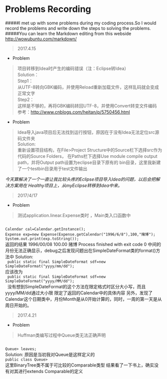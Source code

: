 Problems Recording
=====
#####I met up with some problems during my coding process.So I would record the problems and write down the steps to solving the problems.  
#####You can learn the Markdown editing from this webside <http://wowubuntu.com/markdown/>  
>2017.4.15  
* Problem  
>项目转移到Idea时产生的编码错误（注：Eclipse转Idea）  
Solution：  
Step1：  
从UTF-8转向GBK编码，并使用Reload重新加载文件，这样乱码就会变成正常文字  
Step2：  
这样是不够的，再将GBK编码转回UTF-8，并使用Convert转变文件编码  
参考：<http://www.cnblogs.com/heitan/p/5750456.html>  
* Problem  
>Idea导入java项目后无法找到运行按钮，原因在于没有Idea无法定位src源码文件夹  
Solution:  
重新设置项目结构，在File>Project Structure中的Source栏下选择src作为代码的Source Folders，
在Paths栏下选择Use module compile output path，并将Output path设置为eclipse目录下原有的
bin目录，这里我新建了一个testbin目录用于test文件输出  

_今天算解决了一个一直让我比较头疼的Eclipse项目导入Idea的问题，以后会把解决方案用在
Healthy项目上，从myEclipse转移到Idea中来。_   
 
>2017/4/17    
* Problem
>测试application.linear.Expense类时 ，Main类入口函数中   
<code>   
Calendar cal=Calendar.getInstance();  
Expense exp=new Expense(Expense.getCalendar("1996/6/8"),100,"赌博");  
System.out.print(exp.toString());   
</code>  
返回的结果  
1996/00/08	100.00	赌博
Process finished with exit code 0  
中间的月份无法正确显示，debug之后发现问题出在SimpleDateFormat类的format()方法中   
Solution:
<code>  
 public static final SimpleDateFormat sdf=new SimpleDateFormat("yyyy/mm/dd");  
</code>  
应该改为  
<code>  
 public static final SimpleDateFormat sdf=new SimpleDateFormat("yyyy/MM/dd");  
 </code>  
 没有想到SimpleDateFormat的这个方法在限定格式时区分大小写，而且yyyy/MM/dd通过大小限
 限定了返回的Calendar中的具体内容  
 另外，发现了Calendar这个日期类中，月份Month是从0开始计算的，同时，一周的第一天是从
 周日开始的。
 
>2017.4.21  
* Problem  
>Huffman类编写过程中Queue类无法正确声明  
<code>  
Queue<BinaryTree<Float>> leaves;  
</code>  
Solution:
原因是当初我对Queue是这样定义的  
<code>  
public class Queue<T extends Comparable<T>>   
</code>  
这里BinaryTree类不属于可比较的Comparable<T>类型
结果看了一下书上，确实没有对其进行extends Comparable<T>的定义  











